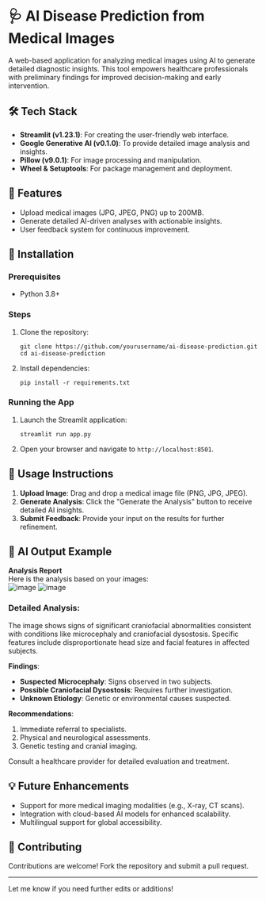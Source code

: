 # 🩺 AI Disease Prediction from Medical Images  

A web-based application for analyzing medical images using AI to generate detailed diagnostic insights. This tool empowers healthcare professionals with preliminary findings for improved decision-making and early intervention.  

## 🛠️ Tech Stack  
- **Streamlit (v1.23.1)**: For creating the user-friendly web interface.  
- **Google Generative AI (v0.1.0)**: To provide detailed image analysis and insights.  
- **Pillow (v9.0.1)**: For image processing and manipulation.  
- **Wheel & Setuptools**: For package management and deployment.  

## 🚀 Features  
- Upload medical images (JPG, JPEG, PNG) up to 200MB.  
- Generate detailed AI-driven analyses with actionable insights.  
- User feedback system for continuous improvement.  

## 🔧 Installation  

### Prerequisites  
- Python 3.8+  

### Steps  
1. Clone the repository:  
   ```
   git clone https://github.com/yourusername/ai-disease-prediction.git  
   cd ai-disease-prediction  
   ```  
2. Install dependencies:  
   ```
   pip install -r requirements.txt  
   ```  

### Running the App  
1. Launch the Streamlit application:  
   ``` 
   streamlit run app.py  
   ```  
2. Open your browser and navigate to `http://localhost:8501`.  

## 📸 Usage Instructions  
1. **Upload Image**: Drag and drop a medical image file (PNG, JPG, JPEG).  
2. **Generate Analysis**: Click the "Generate the Analysis" button to receive detailed AI insights.  
3. **Submit Feedback**: Provide your input on the results for further refinement.  

## 🧠 AI Output Example  
**Analysis Report**  
Here is the analysis based on your images:  
![image](https://github.com/user-attachments/assets/864a2cd5-0dca-4093-893c-0643dd980556)
![image](https://github.com/user-attachments/assets/4b9a205e-1d89-447e-b9b4-9758ec0a432a)



### **Detailed Analysis**:  
The image shows signs of significant craniofacial abnormalities consistent with conditions like microcephaly and craniofacial dysostosis. Specific features include disproportionate head size and facial features in affected subjects.  

**Findings**:  
- **Suspected Microcephaly**: Signs observed in two subjects.  
- **Possible Craniofacial Dysostosis**: Requires further investigation.  
- **Unknown Etiology**: Genetic or environmental causes suspected.  

**Recommendations**:  
1. Immediate referral to specialists.  
2. Physical and neurological assessments.  
3. Genetic testing and cranial imaging.  

Consult a healthcare provider for detailed evaluation and treatment.  

## 💡 Future Enhancements  
- Support for more medical imaging modalities (e.g., X-ray, CT scans).  
- Integration with cloud-based AI models for enhanced scalability.  
- Multilingual support for global accessibility.  

## 🤝 Contributing  
Contributions are welcome! Fork the repository and submit a pull request.  

---  

Let me know if you need further edits or additions!
